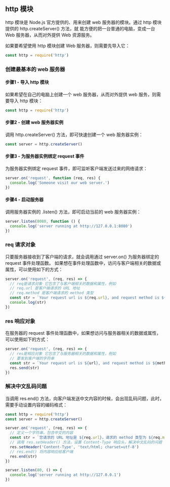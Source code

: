 ##  http 模块

http 模块是 Node.js 官方提供的、用来创建 web 服务器的模块。通过 http 模块提供的 http.createServer() 方法，就 能方便的把一台普通的电脑，变成一台 Web 服务器，从而对外提供 Web 资源服务。 

如果要希望使用 http 模块创建 Web 服务器，则需要先导入它：

```js
const http = require('http')
```

### 创建最基本的 web 服务器

#### 步骤1 - 导入 http 模块

如果希望在自己的电脑上创建一个 web 服务器，从而对外提供 web 服务，则需要导入 http 模块：

```js
const http = require('http')
```

#### 步骤2 - 创建 web 服务器实例

调用 http.createServer() 方法，即可快速创建一个 web 服务器实例：

```js
const server = http.createServer()
```

#### 步骤3 - 为服务器实例绑定 request 事件

为服务器实例绑定 request 事件，即可监听客户端发送过来的网络请求：

```js
server.on('request', function (req, res) {
  console.log('Someone visit our web server.')
})
```

#### 步骤4 - 启动服务器

调用服务器实例的 .listen() 方法，即可启动当前的 web 服务器实例：

```js
server.listen(8080, function () {  
  console.log('server running at http://127.0.0.1:8080')
})
```

### req 请求对象 

只要服务器接收到了客户端的请求，就会调用通过 server.on() 为服务器绑定的 request 事件处理函数。 如果想在事件处理函数中，访问与客户端相关的数据或属性，可以使用如下的方式：

```js
server.on('request', (req, res) => {
  // req是请求对象 它包含了与客户端相关的数据和属性，例如
  // req.url 是客户端请求的 URL 地址
  // req.method 是客户端请求的 method 类型
  const str = `Your request url is ${req.url}, and request method is ${req.method}`
  console.log(str)
})
```

### res 响应对象

在服务器的 request 事件处理函数中，如果想访问与服务器相关的数据或属性，可以使用如下的方式：

```js
server.on('request', (req, res) => {
  // res是相应对象 它包含了与服务器相关的数据和属性，例如	
  // 要发到客户端的字符串
  const str = `Your request url is ${url}, and request method is ${method}`
  res.send(str)
})
```

### 解决中文乱码问题

当调用 res.end() 方法，向客户端发送中文内容的时候，会出现乱码问题，此时，需要手动设置内容的编码格式：

```js
const http = require('http')
const server = http.createServer()

server.on('request', (req, res) => {
  // 定义一个字符串，包含中文的内容
  const str = `您请求的 URL 地址是 ${req.url}，请求的 method 类型为 ${req.method}`
  // 调用 res.setHeader() 方法，设置 Content-Type 响应头，解决中文乱码的问题
  res.setHeader('Content-Type', 'text/html; charset=utf-8')
  // res.end() 将内容响应给客户端
  res.end(str)
})

server.listen(80, () => {
  console.log('server running at http://127.0.0.1')
})

```

